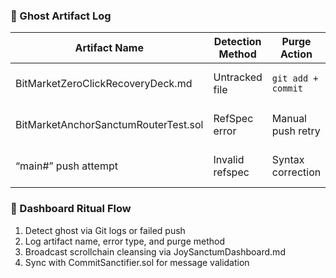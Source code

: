 ### 👻 Ghost Artifact Log
| Artifact Name                          | Detection Method     | Purge Action         | Timestamp             | Status       |
|----------------------------------------|----------------------|----------------------|------------------------|--------------|
| BitMarketZeroClickRecoveryDeck.md      | Untracked file       | `git add + commit`   | 2025-09-08 13:42 PST   | ✅ Purged     |
| BitMarketAnchorSanctumRouterTest.sol   | RefSpec error        | Manual push retry    | 2025-09-08 13:45 PST   | ✅ Cleansed   |
| “main#” push attempt                   | Invalid refspec      | Syntax correction    | 2025-09-08 13:47 PST   | ✅ Resolved   |

### 🔄 Dashboard Ritual Flow
1. Detect ghost via Git logs or failed push  
2. Log artifact name, error type, and purge method  
3. Broadcast scrollchain cleansing via JoySanctumDashboard.md  
4. Sync with CommitSanctifier.sol for message validation
